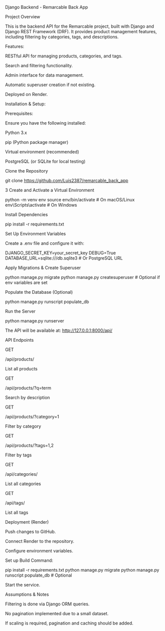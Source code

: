 Django Backend - Remarcable Back App

Project Overview

This is the backend API for the Remarcable project, built with Django and Django REST Framework (DRF). It provides product management features, including filtering by categories, tags, and descriptions.


Features:

RESTful API for managing products, categories, and tags.

Search and filtering functionality.

Admin interface for data management.

Automatic superuser creation if not existing.

Deployed on Render.


Installation & Setup:

Prerequisites:

Ensure you have the following installed:

Python 3.x

pip (Python package manager)

Virtual environment (recommended)

PostgreSQL (or SQLite for local testing)


Clone the Repository

git clone https://github.com/Luis2387/remarcable_back_app

3
Create and Activate a Virtual Environment

python -m venv env
source env/bin/activate  # On macOS/Linux
env\Scripts\activate  # On Windows


Install Dependencies

pip install -r requirements.txt


Set Up Environment Variables

Create a .env file and configure it with:

DJANGO_SECRET_KEY=your_secret_key
DEBUG=True
DATABASE_URL=sqlite:///db.sqlite3  # Or PostgreSQL URL


Apply Migrations & Create Superuser

python manage.py migrate
python manage.py createsuperuser  # Optional if env variables are set

Populate the Database (Optional)

python manage.py runscript populate_db


Run the Server

python manage.py runserver

The API will be available at: http://127.0.0.1:8000/api/


API Endpoints


GET

/api/products/

List all products

GET

/api/products/?q=term

Search by description

GET

/api/products/?category=1

Filter by category

GET

/api/products/?tags=1,2

Filter by tags

GET

/api/categories/

List all categories

GET

/api/tags/

List all tags



Deployment (Render)

Push changes to GitHub.

Connect Render to the repository.

Configure environment variables.

Set up Build Command:

pip install -r requirements.txt
python manage.py migrate
python manage.py runscript populate_db  # Optional

Start the service.


Assumptions & Notes

Filtering is done via Django ORM queries.

No pagination implemented due to a small dataset.

If scaling is required, pagination and caching should be added.
